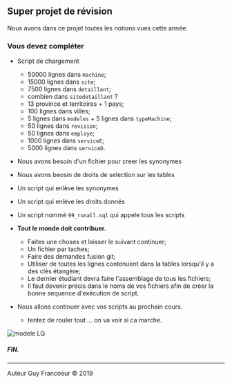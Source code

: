 ## Super projet de révision

Nous avons dans ce projet toutes les notions vues cette année.

### Vous devez compléter 

 + Script de chargement 
   - 50000 lignes dans `machine`;
   - 15000 lignes dans `site`;
   - 7500 lignes dans `detaillant`;
   - combien dans `sitedetaillant` ?
   - 13 province et territoires + 1 pays;
   - 100 lignes dans villes;
   - 5 lignes dans `modeles` + 5 lignes dans `typeMachine`;
   - 50 lignes dans `revision`;
   - 50 lignes dans `employe`;
   - 1000 lignes dans `serviceE`;
   - 5000 lignes dans `serviceD`.
 + Nous avons besoin d'un fichier pour creer les synonymes
 + Nous avons beosin de droits de selection sur les tables
 + Un script qui enlève les synonymes
 + Un script qui enlève les droits donnés
 + Un script nommé `99_runall.sql` qui appele tous les scripts 
   
 + **Tout le monde doit contribuer.** 
   - Faites une choses et laisser le suivant continuer;
   - Un fichier par taches;
   - Faire des demandes fusion git;
   - Utiliser de toutes les lignes contenuent dans la tables lorsqu'il y a des clés étangère;
   - Le dernier étudiant devra faire l'assemblage de tous les fichiers;
   - Il faut devenir précis dans le noms de vos fichiers afin de créer la bonne sequence d'exécution de script.
 
 + Nous allons continuer avec vos scripts au prochain cours.
   - tentez de rouler tout ... on va voir si ca marche.
 
 ![modele LQ](https://github.com/guyfrancoeur/INF3080/blob/master/labo/super/modele-lq.png)
 
 ##### FIN.
 ---
 Auteur Guy Francoeur :copyright: 2019
